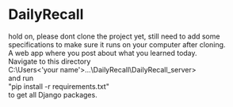 # DailyRecall

hold on, please dont clone the project yet, still need to add some specifications to make sure it runs on your computer after cloning.
<br>
A web app where you post about what you learned today.
<br>
Navigate to this directory
<br>
C:\Users\<'your name'>\...\DailyRecall\DailyRecall_server>
<br>
and run
<br>
"pip install -r requirements.txt"
<br>
to get all Django packages.
